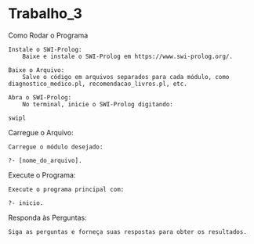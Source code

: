 # Trabalho_3


Como Rodar o Programa

    Instale o SWI-Prolog:
        Baixe e instale o SWI-Prolog em https://www.swi-prolog.org/.

    Baixe o Arquivo:
        Salve o código em arquivos separados para cada módulo, como diagnostico_medico.pl, recomendacao_livros.pl, etc.

    Abra o SWI-Prolog:
        No terminal, inicie o SWI-Prolog digitando:

    swipl

Carregue o Arquivo:

    Carregue o módulo desejado:

    ?- [nome_do_arquivo].

Execute o Programa:

    Execute o programa principal com:

    ?- inicio.

Responda às Perguntas:

    Siga as perguntas e forneça suas respostas para obter os resultados.

